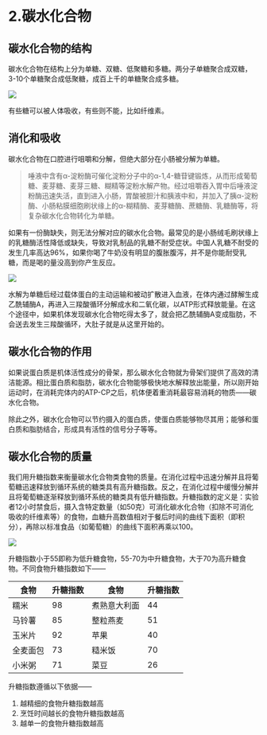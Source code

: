 # 2.碳水化合物

## 碳水化合物的结构

碳水化合物在结构上分为单糖、双糖、低聚糖和多糖。两分子单糖聚合成双糖，3-10个单糖聚合成低聚糖，成百上千的单糖聚合成多糖。

![](https://ws4.sinaimg.cn/large/006tNc79gy1ftrycpbepej310o09a3zf.jpg)

有些糖可以被人体吸收，有些则不能，比如纤维素。

## 消化和吸收

碳水化合物在口腔进行咀嚼和分解，但绝大部分在小肠被分解为单糖。

> 唾液中含有α-淀粉酶可催化淀粉分子中的α-1,4-糖苷键锻炼，从而形成葡萄糖、麦芽糖、麦芽三糖、糊精等淀粉水解产物。经过咀嚼吞入胃中后唾液淀粉酶迅速失活，直到进入小肠，胃酸被胆汁和胰液中和，并加入了胰α-淀粉酶、小肠粘膜细胞刷状缘上的α-糊精酶、麦芽糖酶、蔗糖酶、乳糖酶等，将复杂碳水化合物转化为单糖。

如果有一份酶缺失，则无法分解对应的碳水化合物。最常见的是小肠绒毛刷状缘上的乳糖酶活性降低或缺失，导致对乳制品的乳糖不耐受症状。中国人乳糖不耐受的发生几率高达96%，如果你喝了牛奶没有明显的腹胀腹泻，并不是你能耐受乳糖，而是喝的量没高到你产生反应。

![](https://ws3.sinaimg.cn/large/006tNc79gy1fts1gj9r8aj310s0ayab9.jpg)

水解为单糖后经过载体蛋白的主动运输和被动扩散进入血液，在体内通过酵解生成乙酰辅酶A，再进入三羧酸循环分解成水和二氧化碳，以ATP形式释放能量。在这个途径中，如果机体发现碳水化合物吃得太多了，就会把乙酰辅酶A变成脂肪，不会送去发生三羧酸循环，大肚子就是从这里开始的。

## 碳水化合物的作用

如果说蛋白质是机体活性成分的骨架，那么碳水化合物就为骨架们提供了高效的清洁能源。相比蛋白质和脂肪，碳水化合物能够极快地水解释放出能量，所以刚开始运动时，在消耗完体内的ATP-CP之后，机体便着重消耗最容易消耗的物质——碳水化合物。

除此之外，碳水化合物可以节约摄入的蛋白质，使蛋白质能够物尽其用；能够和蛋白质和脂肪结合，形成具有活性的信号分子等等。

## 碳水化合物的质量

我们用升糖指数来衡量碳水化合物类食物的质量。在消化过程中迅速分解并且将葡萄糖迅速释放到循环系统的糖类具有高升糖指数。反之，在消化过程中缓慢分解并且将葡萄糖逐渐释放到循环系统的糖类具有低升糖指数。升糖指数的定义是：实验者12小时禁食后，摄入含特定数量（如50克）可消化碳水化合物（扣除不可消化吸收的纤维素等）的食物，血糖升高数值相对于餐后时间的曲线下面积（即积分），再除以标准食品（如葡萄糖）的曲线下面积再乘以100。

![](https://ws4.sinaimg.cn/large/006tNc79gy1ftt5214kfej310q0eugml.jpg)

升糖指数小于55即称为低升糖食物，55-70为中升糖食物，大于70为高升糖食物。不同食物升糖指数如下——

|食物|升糖指数|食物|升糖指数|
|------|------|------|------|
|糯米|98|煮熟意大利面|44|
|马铃薯|85|整粒燕麦|51|
|玉米片|92|苹果|40|
|全麦面包|73|糙米饭|70|
|小米粥|71|菜豆|26|

升糖指数遵循以下依据——

1. 越精细的食物升糖指数越高
2. 烹饪时间越长的食物升糖指数越高
3. 越单一的食物升糖指数越高
